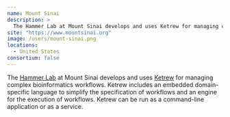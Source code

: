 ```yaml
---
name: Mount Sinai
description: > 
  The Hammer Lab at Mount Sinai develops and uses Ketrew for managing complex bioinformatics workflows.
site: "https://www.mountsinai.org"
image: /users/mount-sinai.png
locations: 
  - United States
consortium: false
---
```


The [Hammer Lab]("https://www.hammerlab.org") at Mount Sinai develops and uses [Ketrew]("https://github.com/hammerlab/ketrew") for managing complex bioinformatics workflows. Ketrew includes an embedded domain-specific language to simplify the specification of workflows and an engine for the execution of workflows. Ketrew can be run as a command-line application or as a service.
